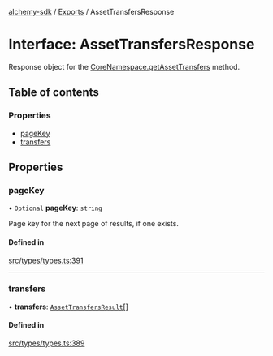 [alchemy-sdk](../README.md) / [Exports](../modules.md) / AssetTransfersResponse

# Interface: AssetTransfersResponse

Response object for the [CoreNamespace.getAssetTransfers](../classes/CoreNamespace.md#getassettransfers) method.

## Table of contents

### Properties

- [pageKey](AssetTransfersResponse.md#pagekey)
- [transfers](AssetTransfersResponse.md#transfers)

## Properties

### pageKey

• `Optional` **pageKey**: `string`

Page key for the next page of results, if one exists.

#### Defined in

[src/types/types.ts:391](https://github.com/alchemyplatform/alchemy-sdk-js/blob/c9dbbf0/src/types/types.ts#L391)

___

### transfers

• **transfers**: [`AssetTransfersResult`](AssetTransfersResult.md)[]

#### Defined in

[src/types/types.ts:389](https://github.com/alchemyplatform/alchemy-sdk-js/blob/c9dbbf0/src/types/types.ts#L389)
